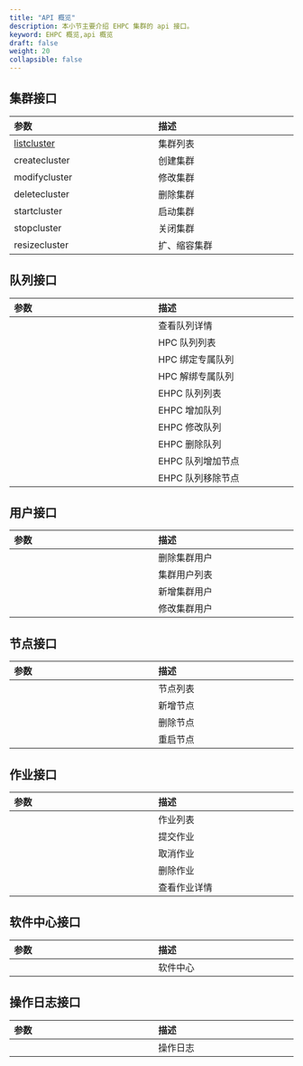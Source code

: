 ```yaml
---
title: "API 概览"
description: 本小节主要介绍 EHPC 集群的 api 接口。 
keyword: EHPC 概览,api 概览
draft: false
weight: 20
collapsible: false
---
```


## 集群接口

| <span style="display:inline-block;width:240px">参数</span> | <span style="display:inline-block;width:320px">描述</span> |
| :--------------------------------------------------------- | :--------------------------------------------------------- |
| [listcluster](../cluster/createcluster/)                   | 集群列表                                                   |
| createcluster                                              | 创建集群                                                   |
| modifycluster                                              | 修改集群                                                   |
| deletecluster                                              | 删除集群                                                   |
| startcluster                                               | 启动集群                                                   |
| stopcluster                                                | 关闭集群                                                   |
| resizecluster                                              | 扩、缩容集群                                               |

## 队列接口

| <span style="display:inline-block;width:240px">参数</span> | <span style="display:inline-block;width:320px">描述</span> |
| :--------------------------------------------------------- | :--------------------------------------------------------- |
|                                                            | 查看队列详情                                               |
|                                                            | HPC 队列列表                                               |
|                                                            | HPC 绑定专属队列                                           |
|                                                            | HPC 解绑专属队列                                           |
|                                                            | EHPC 队列列表                                              |
|                                                            | EHPC 增加队列                                              |
|                                                            | EHPC 修改队列                                              |
|                                                            | EHPC 删除队列                                              |
|                                                            | EHPC 队列增加节点                                          |
|                                                            | EHPC 队列移除节点                                          |

## 用户接口

| <span style="display:inline-block;width:240px">参数</span> | <span style="display:inline-block;width:320px">描述</span> |
| :--------------------------------------------------------- | :--------------------------------------------------------- |
|                                                            | 删除集群用户                                               |
|                                                            | 集群用户列表                                               |
|                                                            | 新增集群用户                                               |
|                                                            | 修改集群用户                                               |

## 节点接口

| <span style="display:inline-block;width:240px">参数</span> | <span style="display:inline-block;width:320px">描述</span> |
| :--------------------------------------------------------- | :--------------------------------------------------------- |
|                                                            | 节点列表                                                   |
|                                                            | 新增节点                                                   |
|                                                            | 删除节点                                                   |
|                                                            | 重启节点                                                   |

## 作业接口

| <span style="display:inline-block;width:240px">参数</span> | <span style="display:inline-block;width:320px">描述</span> |
| :--------------------------------------------------------- | :--------------------------------------------------------- |
|                                                            | 作业列表                                                   |
|                                                            | 提交作业                                                   |
|                                                            | 取消作业                                                   |
|                                                            | 删除作业                                                   |
|                                                            | 查看作业详情                                               |

## 软件中心接口

| <span style="display:inline-block;width:240px">参数</span> | <span style="display:inline-block;width:320px">描述</span> |
| :--------------------------------------------------------- | :--------------------------------------------------------- |
|                                                            | 软件中心                                                   |

## 操作日志接口

| <span style="display:inline-block;width:240px">参数</span> | <span style="display:inline-block;width:320px">描述</span> |
| :--------------------------------------------------------- | :--------------------------------------------------------- |
|                                                            | 操作日志                                                   |
